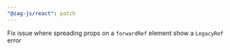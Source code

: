 ```yaml
---
"@zag-js/react": patch
---
```


Fix issue where spreading props on a `forwardRef` element show a `LegacyRef` error
